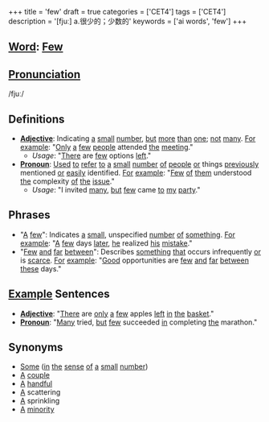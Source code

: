 +++
title = 'few'
draft = true
categories = ['CET4']
tags = ['CET4']
description = '[fjuː] a.很少的；少数的'
keywords = ['ai words', 'few']
+++

## [Word](/en/post/word/): [Few](/en/post/few/)

## [Pronunciation](/en/post/pronunciation/)
/fjuː/

## Definitions
- **[Adjective](/en/post/adjective/)**: Indicating [a](/en/post/a/) [small](/en/post/small/) [number](/en/post/number/), [but](/en/post/but/) [more](/en/post/more/) [than](/en/post/than/) [one](/en/post/one/); [not](/en/post/not/) [many](/en/post/many/). [For](/en/post/for/) [example](/en/post/example/): "[Only](/en/post/only/) [a](/en/post/a/) [few](/en/post/few/) [people](/en/post/people/) attended [the](/en/post/the/) [meeting](/en/post/meeting/)."
  - _Usage_: "[There](/en/post/there/) are [few](/en/post/few/) options [left](/en/post/left/)."
- **[Pronoun](/en/post/pronoun/)**: [Used](/en/post/used/) [to](/en/post/to/) [refer](/en/post/refer/) [to](/en/post/to/) [a](/en/post/a/) [small](/en/post/small/) [number](/en/post/number/) [of](/en/post/of/) [people](/en/post/people/) [or](/en/post/or/) things [previously](/en/post/previously/) mentioned [or](/en/post/or/) [easily](/en/post/easily/) identified. [For](/en/post/for/) [example](/en/post/example/): "[Few](/en/post/few/) [of](/en/post/of/) [them](/en/post/them/) understood [the](/en/post/the/) complexity [of](/en/post/of/) [the](/en/post/the/) [issue](/en/post/issue/)."
  - _Usage_: "I invited [many](/en/post/many/), [but](/en/post/but/) [few](/en/post/few/) came [to](/en/post/to/) [my](/en/post/my/) [party](/en/post/party/)."

## Phrases
- "[A](/en/post/a/) [few](/en/post/few/)": Indicates [a](/en/post/a/) [small](/en/post/small/), unspecified [number](/en/post/number/) [of](/en/post/of/) [something](/en/post/something/). [For](/en/post/for/) [example](/en/post/example/): "[A](/en/post/a/) [few](/en/post/few/) days [later](/en/post/later/), [he](/en/post/he/) realized [his](/en/post/his/) [mistake](/en/post/mistake/)."
- "[Few](/en/post/few/) [and](/en/post/and/) [far](/en/post/far/) [between](/en/post/between/)": Describes [something](/en/post/something/) [that](/en/post/that/) occurs infrequently [or](/en/post/or/) is [scarce](/en/post/scarce/). [For](/en/post/for/) [example](/en/post/example/): "[Good](/en/post/good/) opportunities are [few](/en/post/few/) [and](/en/post/and/) [far](/en/post/far/) [between](/en/post/between/) [these](/en/post/these/) days."

## [Example](/en/post/example/) Sentences
- **[Adjective](/en/post/adjective/)**: "[There](/en/post/there/) are [only](/en/post/only/) [a](/en/post/a/) [few](/en/post/few/) apples [left](/en/post/left/) [in](/en/post/in/) [the](/en/post/the/) [basket](/en/post/basket/)."
- **[Pronoun](/en/post/pronoun/)**: "[Many](/en/post/many/) tried, [but](/en/post/but/) [few](/en/post/few/) succeeded [in](/en/post/in/) completing [the](/en/post/the/) marathon."

## Synonyms
- [Some](/en/post/some/) ([in](/en/post/in/) [the](/en/post/the/) [sense](/en/post/sense/) [of](/en/post/of/) [a](/en/post/a/) [small](/en/post/small/) [number](/en/post/number/))
- [A](/en/post/a/) [couple](/en/post/couple/)
- [A](/en/post/a/) [handful](/en/post/handful/)
- [A](/en/post/a/) scattering
- [A](/en/post/a/) sprinkling
- [A](/en/post/a/) [minority](/en/post/minority/)
